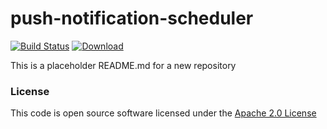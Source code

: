 # push-notification-scheduler

[![Build Status](https://travis-ci.org/hmrc/push-notification-scheduler.svg)](https://travis-ci.org/hmrc/push-notification-scheduler) [ ![Download](https://api.bintray.com/packages/hmrc/releases/push-notification-scheduler/images/download.svg) ](https://bintray.com/hmrc/releases/push-notification-scheduler/_latestVersion)

This is a placeholder README.md for a new repository

### License

This code is open source software licensed under the [Apache 2.0 License]("http://www.apache.org/licenses/LICENSE-2.0.html")